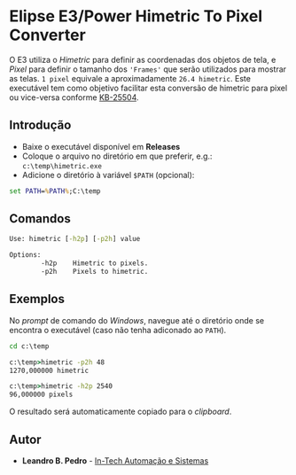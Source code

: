 # Elipse E3/Power Himetric To Pixel Converter

O E3 utiliza o *Himetric* para definir as coordenadas dos objetos de tela, e *Pixel* para definir o tamanho dos `'Frames'` que serão utilizados para mostrar as telas. `1 pixel` equivale a aproximadamente `26.4 himetric`. Este executável tem como objetivo facilitar esta conversão de himetric para pixel ou vice-versa conforme  [KB-25504](http://kb.elipse.com.br/en-us/questions/486/KB-25504%3A+Convertendo+HIMETRIC+para+PIXEL.).

## Introdução
* Baixe o executável disponível em **Releases**
* Coloque o arquivo no diretório em que preferir, e.g.: `c:\temp\himetric.exe`
* Adicione o diretório à variável `$PATH` (opcional):
```bat
set PATH=%PATH%;C:\temp
```

## Comandos
```bat
Use: himetric [-h2p] [-p2h] value

Options:
        -h2p    Himetric to pixels.
        -p2h    Pixels to himetric.
```
## Exemplos
No *prompt* de comando do *Windows*, navegue até o diretório onde se encontra o executável (caso não tenha adiconado ao `PATH`).
```bat
cd c:\temp
```
```bat
c:\temp>himetric -p2h 48
1270,000000 himetric

c:\temp>himetric -h2p 2540
96,000000 pixels
```
O resultado será automaticamente copiado para o *clipboard*.

## Autor
* **Leandro B. Pedro** - [In-Tech Automação e Sistemas](http://www.intech-automacao.com.br/)
